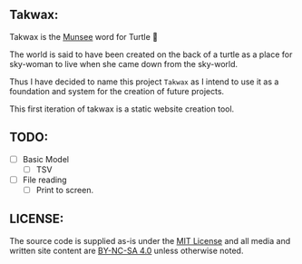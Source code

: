## Takwax:
Takwax is the [Munsee](https://en.wiktionary.org/wiki/takwax) word for Turtle 🐢

The world is said to have been created on the back of a turtle as a place for sky-woman to live when she came down from the sky-world.

Thus I have decided to name this project `Takwax` as I intend to use it as a foundation and system for the creation of future projects.

This first iteration of takwax is a static website creation tool.

## TODO:
- [ ] Basic Model
  - [ ] TSV
- [ ] File reading
  - [ ] Print to screen.

## LICENSE:
The source code is supplied as-is under the [MIT License](https://github.com/jamie-tucker/takwax/blob/main/LICENSE) and all media and written site content are [BY-NC-SA 4.0](https://creativecommons.org/licenses/by-nc-sa/4.0/) unless otherwise noted.
